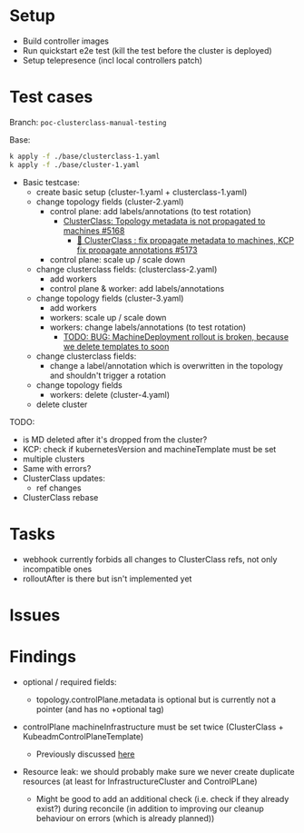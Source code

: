 # Setup

* Build controller images
* Run quickstart e2e test (kill the test before the cluster is deployed)
* Setup telepresence (incl local controllers patch)

# Test cases

Branch: `poc-clusterclass-manual-testing`

Base:

```bash
k apply -f ./base/clusterclass-1.yaml
k apply -f ./base/cluster-1.yaml
```

* Basic testcase:
  * create basic setup (cluster-1.yaml + clusterclass-1.yaml)
  * change topology fields (cluster-2.yaml)
    * control plane: add labels/annotations (to test rotation)
      * [ClusterClass: Topology metadata is not propagated to machines #5168](https://github.com/kubernetes-sigs/cluster-api/issues/5168)
        * [🐛 ClusterClass : fix propagate metadata to machines, KCP fix propagate annotations #5173](https://github.com/kubernetes-sigs/cluster-api/pull/5173)
    * control plane: scale up / scale down
  * change clusterclass fields: (clusterclass-2.yaml)
    * add workers
    * control plane & worker: add labels/annotations 
  * change topology fields (cluster-3.yaml)
    * add workers
    * workers: scale up / scale down
    * workers: change labels/annotations (to test rotation)
      * [TODO: BUG: MachineDeployment rollout is broken, because we delete templates to soon](https://vmware.slack.com/archives/C02940RMBD3/p1629989630007600)
  * change clusterclass fields:
    * change a label/annotation which is overwritten in the topology and shouldn't trigger a rotation
  * change topology fields
    * workers: delete (cluster-4.yaml)
  * delete cluster

TODO:
* is MD deleted after it's dropped from the cluster?
* KCP: check if kubernetesVersion and machineTemplate must be set
* multiple clusters
* Same with errors?
* ClusterClass updates:
    * ref changes
* ClusterClass rebase

# Tasks

* webhook currently forbids all changes to ClusterClass refs, not only incompatible ones
* rolloutAfter is there but isn't implemented yet

# Issues

# Findings    

* optional / required fields:
  * topology.controlPlane.metadata is optional but is currently not a pointer (and has no +optional tag)

* controlPlane machineInfrastructure must be set twice (ClusterClass + KubeadmControlPlaneTemplate)
    * Previously discussed [here](https://vmware.slack.com/archives/C02940RMBD3/p1628787368113600?thread_ts=1628786625.112900&cid=C02940RMBD3)

* Resource leak: we should probably make sure we never create duplicate resources (at least for InfrastructureCluster and ControlPLane)
    * Might be good to add an additional check (i.e. check if they already exist?) during reconcile (in addition to improving our cleanup behaviour on errors (which is already planned))
